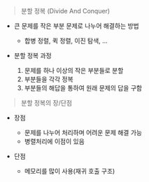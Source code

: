 > 분할 정복 (Divide And Conquer)
- 큰 문제를 작은 부분 문제로 나누어 해결하는 방법
  - 합병 정렬, 퀵 정렬, 이진 탐색, ...

- 분할 정복 과정
  1. 문제를 하나 이상의 작은 부분들로 분할
  2. 부분들을 각각 정복
  3. 부분들의 해답을 통하여 원래 문제의 답을 구함

> 분할 정복의 장/단점
- 장점
  - 문제를 나누어 처리하며 어려운 문제 해결 가능
  - 병렬처리에 이점이 있음

- 단점
  - 메모리를 많이 사용(재귀 호출 구조)